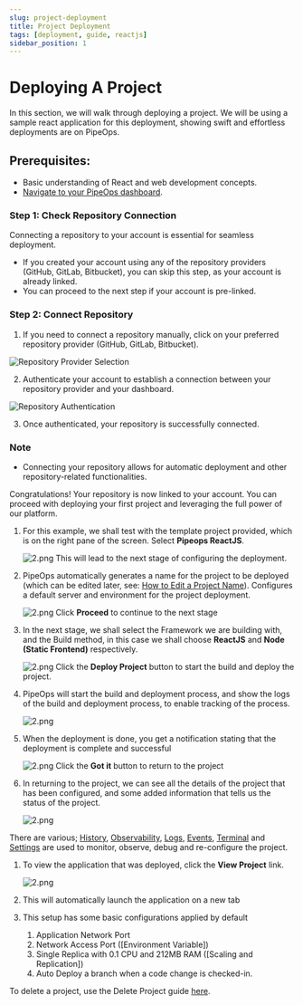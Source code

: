 ```yaml
---
slug: project-deployment
title: Project Deployment
tags: [deployment, guide, reactjs]
sidebar_position: 1
---
```


# Deploying A Project

In this section, we will walk through deploying a project. We will be using a sample react application for this deployment, showing swift and effortless deployments are on PipeOps.

## Prerequisites:

- Basic understanding of React and web development concepts.
- [Navigate to your PipeOps dashboard](https://console.pipeops.io/dashboard/projects).

### Step 1: Check Repository Connection

Connecting a repository to your account is essential for seamless deployment.

- If you created your account using any of the repository providers (GitHub, GitLab, Bitbucket), you can skip this step, as your account is already linked.
- You can proceed to the next step if your account is pre-linked.

### Step 2: Connect Repository

1. If you need to connect a repository manually, click on your preferred repository provider (GitHub, GitLab, Bitbucket).

![Repository Provider Selection](https://pub-30c11acc143348fcae20835653c5514d.r2.dev//20/30/connect_Repo_db9ef645c0.png)

2. Authenticate your account to establish a connection between your repository provider and your dashboard.

![Repository Authentication](https://pub-30c11acc143348fcae20835653c5514d.r2.dev//20/30/connected_Repo_19af41e4b2.png)

3. Once authenticated, your repository is successfully connected.

### Note
- Connecting your repository allows for automatic deployment and other repository-related functionalities.

Congratulations! Your repository is now linked to your account. You can proceed with deploying your first project and leveraging the full power of our platform.

1. For this example, we shall test with the template project provided, which is on the right pane of the screen. Select **Pipeops ReactJS**.

   ![2.png](https://d23lxlhhocltbo.cloudfront.net/wp-content/uploads/2024/06/13101848/21.png)
   This will lead to the next stage of configuring the deployment.

1. PipeOps automatically generates a name for the project to be deployed (which can be edited later, see: [How to Edit a Project Name](/docs/projects/project-setting#general-settings)). Configures a default server and environment for the project deployment.

   ![2.png](https://d23lxlhhocltbo.cloudfront.net/wp-content/uploads/2024/06/13101938/22.png)
   Click **Proceed** to continue to the next stage

1. In the next stage, we shall select the Framework we are building with, and the Build method, in this case we shall choose **ReactJS** and **Node (Static Frontend)** respectively.

   ![2.png](https://d23lxlhhocltbo.cloudfront.net/wp-content/uploads/2024/06/13102034/23.png)
   Click the **Deploy Project** button to start the build and deploy the project.

1. PipeOps will start the build and deployment process, and show the logs of the build and deployment process, to enable tracking of the process.

   ![2.png](https://d23lxlhhocltbo.cloudfront.net/wp-content/uploads/2024/06/11205137/14.png)

1. When the deployment is done, you get a notification stating that the deployment is complete and successful

   ![2.png](https://pub-30c11acc143348fcae20835653c5514d.r2.dev//20/35/deployed_Modal_8ad6a070dd.png)
   Click the **Got it** button to return to the project

1. In returning to the project, we can see all the details of the project that has been configured, and some added information that tells us the status of the project.

   ![2.png](https://pub-30c11acc143348fcae20835653c5514d.r2.dev//20/35/overview_ebc3bc62d7.png)

There are various; [History](/docs/projects/project-history), [Observability](/docs/projects/project-observability), [Logs](/docs/projects/logs-and-events#accessing-logs), [Events](/docs/projects/logs-and-events#accessing-events), [Terminal](/docs/projects/terminal) and [Settings](/docs/projects/project-setting) are used to monitor, observe, debug and re-configure the project.

1. To view the application that was deployed, click the **View Project** link.

   ![2.png](https://pub-30c11acc143348fcae20835653c5514d.r2.dev//20/35/view_Project_513c97b6f1.png)

1. This will automatically launch the application on a new tab

1. This setup has some basic configurations applied by default
   1. Application Network Port
   1. Network Access Port ([Environment Variable])
   1. Single Replica with 0.1 CPU and 212MB RAM ([Scaling and Replication])
   1. Auto Deploy a branch when a code change is checked-in.

To delete a project, use the Delete Project guide [here](/docs/projects/project-actions#delete-project).

